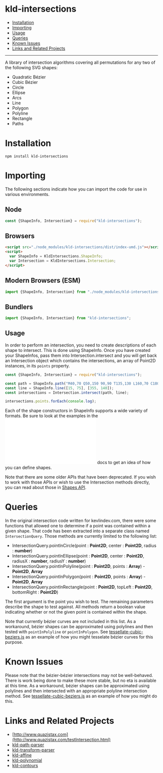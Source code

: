 # kld-intersections

- [Installation](#installation)
- [Importing](#importing)
- [Usage](#usage)
- [Queries](#queries)
- [Known Issues](#known-issues)
- [Links and Related Projects](#links-and-related-projects)

---

A library of intersection algorithms covering all permutations for any two of the following SVG shapes:

- Quadratic Bézier
- Cubic Bézier
- Circle
- Ellipse
- Arcs
- Line
- Polygon
- Polyline
- Rectangle
- Paths

# Installation

```
npm install kld-intersections
```

# Importing

The following sections indicate how you can import the code for use in various environments.

## Node

```javascript
const {ShapeInfo, Intersection} = require("kld-intersections");
```

## Browsers

```html
<script src="./node_modules/kld-intersections/dist/index-umd.js"></script>
<script>
  var ShapeInfo = KldIntersections.ShapeInfo;
  var Intersection = KldIntersections.Intersection;
</script>
```

## Modern Browsers (ESM)

```javascript
import {ShapeInfo, Intersection} from "./node_modules/kld-intersections/dist/index-esm.js";
```

## Bundlers

```javascript
import {ShapeInfo, Intersection} from "kld-intersections";
```

## Usage

In order to perform an intersection, you need to create descriptions of each shape to intersect. This is done using ShapeInfo. Once you have created your ShapeInfos, pass them into Intersection.intersect and you will get back an Intersection object which contains the intersections, an array of Point2D instances, in its `points` property.

```javascript
const {ShapeInfo, Intersection} = require("kld-intersections");

const path = ShapeInfo.path("M40,70 Q50,150 90,90 T135,130 L160,70 C180,180 280,55 280,140 S400,110 290,100");
const line = ShapeInfo.line([15, 75], [355, 140]);
const intersections = Intersection.intersect(path, line);

intersections.points.forEach(console.log);
```

Each of the shape constructors in ShapeInfo supports a wide variety of formats. Be sure to look at the examples in the ![ShapeInfo](./docs/ShapeInfo.md) docs to get an idea of how you can define shapes.

Note that there are some older APIs that have been deprecated. If you wish to work with those APIs or wish to use the Intersection methods directly, you can read about those in [Shapes API](#docs/ShapesApi.md).

# Queries

In the original intersection code written for kevlindev.com, there were some functions that allowed one to determine if a point was contained within a given shape. That code has been extracted into a separate class named `IntersectionQuery`. Those methods are currently limited to the following list:

* IntersectionQuery.pointInCircle(point : **Point2D**, center : **Point2D**, radius : **number**)
* IntersectionQuery.pointInEllipse(point : **Point2D**, center : **Point2D**, radiusX : **number**, radiusY : **number**)
* IntersectionQuery.pointInPolyline(point : **Point2D**, points : **Array<Point2D>**) - **Point2D**, **Array<Point2D>**
* IntersectionQuery.pointInPolygon(point : **Point2D**, points : **Array<Point2D>**) - **Point2D**, **Array<Point2D>**
* IntersectionQuery.pointInRectangle(point : **Point2D**, topLeft : **Point2D**, bottomRight : **Point2D**)

The first argument is the point you wish to test. The remaining parameters describe the shape to test against. All methods return a boolean value indicating whether or not the given point is contained within the shape.

Note that currently bézier curves are not included in this list. As a workaround, bézier shapes can be approximated using polylines and then tested with `pointInPolyline` or `pointInPolygon`. See [tessellate-cubic-beziers.js](examples/tessellate-cubic-beziers.js) as an example of how you might tesselate bézier curves for this purpose.

# Known Issues

Please note that the bézier-bézier intersections may not be well-behaved. There is work being done to make these more stable, but no eta is available at this time. As a workaround, bézier shapes can be approximated using polylines and then intersected with an appropriate polyline intersection method. See [tessellate-cubic-beziers.js](examples/tessellate-cubic-beziers.js) as an example of how you might do this.

# Links and Related Projects

- [http://www.quazistax.com](http://www.quazistax.com/testIntersection.html)
- [kld-path-parser](https://github.com/thelonious/kld-path-parser)
- [kld-transform-parser](https://github.com/thelonious/kld-transform-parser)
- [kld-affine](https://github.com/thelonious/kld-affine)
- [kld-polynomial](https://github.com/thelonious/kld-polynomial)
- [kld-contours](https://github.com/thelonious/kld-contours)
